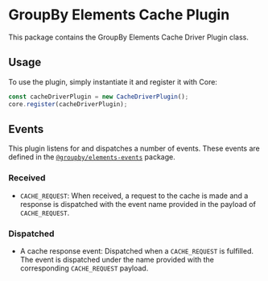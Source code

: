# GroupBy Elements Cache Plugin

This package contains the GroupBy Elements Cache Driver Plugin class.

## Usage

To use the plugin, simply instantiate it and register it with Core:

```js
const cacheDriverPlugin = new CacheDriverPlugin();
core.register(cacheDriverPlugin);
```

## Events

This plugin listens for and dispatches a number of events. These events are defined in the [`@groupby/elements-events`][elements-events] package.

### Received

* `CACHE_REQUEST`: When received, a request to the cache is made and a response is dispatched with the event name provided in the payload of `CACHE_REQUEST`.

### Dispatched

* A cache response event: Dispatched when a `CACHE_REQUEST` is fulfilled. The event is dispatched under the name provided with the corresponding `CACHE_REQUEST` payload.

[elements-events]: https://github.com/groupby/elements-events
